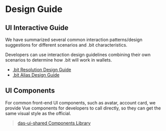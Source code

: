 # Design Guide

## UI Interactive Guide
We have summarized several common interaction patterns/design suggestions for different scenarios and .bit characteristics.

Developers can use interaction design guidelines combining their own scenarios to determine how .bit will work in wallets.

- [.bit Resolution Design Guide](https://dotbit.notion.site/bit-Interaction-Design-Guidelines-e5ccb17fc84b4e52ba7d11a273d390ad)
- [.bit Alias Design Guide](https://dotbit.notion.site/bit-Alias-Interaction-Design-Guidelines-b8e8718dd0554e17b5e31a196b8e7ed5)


## UI Components
For common front-end UI components, such as avatar, account card, we provide Vue components for developers to call directly, so they can get the same visual style as the official.

> [das-ui-shared Components Library](https://github.com/dotbitHQ/das-ui-shared)